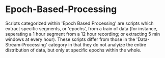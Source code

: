 Epoch-Based-Processing
======================

Scripts categorized within 'Epoch Based Processing' are scripts which extract specific segments, or 'epochs', from a train of data (for instance, seperating a 1 hour segment from a 12 hour recording; or extracting 5 min windows at every hour). 
These scripts differ from those in the 'Data-Stream-Processing' category in that they do not analyize the entire distribution of data, but only at specific epochs within the whole.
